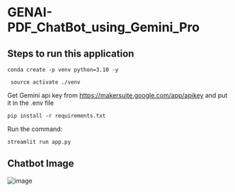 # GENAI-PDF_ChatBot_using_Gemini_Pro

## Steps to run this application
```
conda create -p venv python=3.10 -y

```
```
 source activate ./venv

```
Get Gemini api key from https://makersuite.google.com/app/apikey and put it in the .env file

```
pip install -r requirements.txt

```

Run the command:
```
streamlit run app.py

```

## Chatbot Image 


![image](https://github.com/Manirathinam21/GENAI-PDF_ChatBot_using_Gemini_Pro/assets/59825357/eb71eee6-a346-42d4-88c2-9bf0d3f47dbf)



